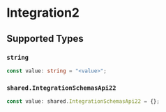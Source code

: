 # Integration2


## Supported Types

### `string`

```typescript
const value: string = "<value>";
```

### `shared.IntegrationSchemasApi22`

```typescript
const value: shared.IntegrationSchemasApi22 = {};
```

